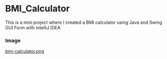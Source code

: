 # BMI_Calculator
This is a mini project where I created a BMI calculator using Java and Swing GUI Form with intelliJ IDEA

### Image

[bmi-calculator.png](https://postimg.cc/JshyKMsw)
